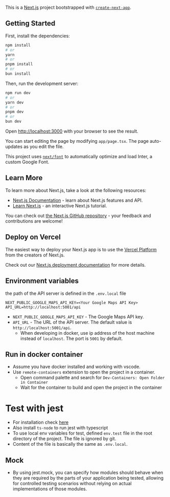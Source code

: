 This is a [Next.js](https://nextjs.org/) project bootstrapped with [`create-next-app`](https://github.com/vercel/next.js/tree/canary/packages/create-next-app).

## Getting Started


First, install the dependencies:

```bash
npm install
# or
yarn
# or
pnpm install
# or
bun install
```

Then, run the development server:

```bash
npm run dev
# or
yarn dev
# or
pnpm dev
# or
bun dev
```

Open [http://localhost:3000](http://localhost:3000) with your browser to see the result.

You can start editing the page by modifying `app/page.tsx`. The page auto-updates as you edit the file.

This project uses [`next/font`](https://nextjs.org/docs/basic-features/font-optimization) to automatically optimize and load Inter, a custom Google Font.

## Learn More

To learn more about Next.js, take a look at the following resources:

- [Next.js Documentation](https://nextjs.org/docs) - learn about Next.js features and API.
- [Learn Next.js](https://nextjs.org/learn) - an interactive Next.js tutorial.

You can check out [the Next.js GitHub repository](https://github.com/vercel/next.js/) - your feedback and contributions are welcome!

## Deploy on Vercel

The easiest way to deploy your Next.js app is to use the [Vercel Platform](https://vercel.com/new?utm_medium=default-template&filter=next.js&utm_source=create-next-app&utm_campaign=create-next-app-readme) from the creators of Next.js.

Check out our [Next.js deployment documentation](https://nextjs.org/docs/deployment) for more details.


## Environment variables
the path of the API server is defined in the `.env.local` file
```
NEXT_PUBLIC_GOOGLE_MAPS_API_KEY=<Your Google Maps API Key>
API_URL=http://localhost:5001/api
```
- `NEXT_PUBLIC_GOOGLE_MAPS_API_KEY` - The Google Maps API key. 
- `API_URL` - The URL of the API server.  The default value is `http://localhost:5001/api`.
    - When developing in docker, use ip address of the host machine instead of `localhost`. The port is `5001` by default.


## Run in docker container

- Assume you have docker installed and working with vscode.
- Use `remote-containers` extension to open the project in a container.
    - Open command palette and search for `Dev-Containers: Open Folder in Container`
    - Wait for the container to build and open the project in the container


# Test with jest
- For installation check [here](https://nextjs.org/docs/app/building-your-application/testing/jest)
- Also install `ts-node` to run jest with typescript
- To use local env variables for test, defined `env.test` file in the root directory of the project. The file is ignored by git.
- Content of the file is basically the same as `.env.local`.

## Mock
- By using jest.mock, you can specify how modules should behave when they are required by the parts of your application being tested, allowing for controlled testing scenarios without relying on actual implementations of those modules.
